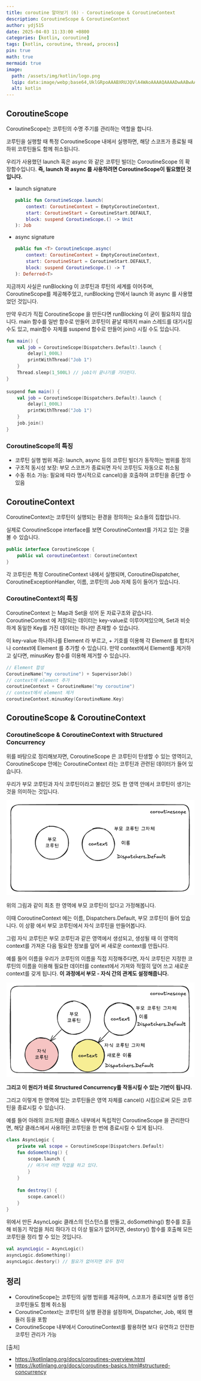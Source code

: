 ```yaml
---
title: coroutine 알아보기 (6) - CoroutineScope & CoroutineContext
description: CoroutineScope & CoroutineContext
author: ydj515
date: 2025-04-03 11:33:00 +0800
categories: [kotlin, coroutine]
tags: [kotlin, coroutine, thread, process]
pin: true
math: true
mermaid: true
image:
  path: /assets/img/kotlin/logo.png
  lqip: data:image/webp;base64,UklGRpoAAABXRUJQVlA4WAoAAAAQAAAADwAABwAAQUxQSDIAAAARL0AmbZurmr57yyIiqE8oiG0bejIYEQTgqiDA9vqnsUSI6H+oAERp2HZ65qP/VIAWAFZQOCBCAAAA8AEAnQEqEAAIAAVAfCWkAALp8sF8rgRgAP7o9FDvMCkMde9PK7euH5M1m6VWoDXf2FkP3BqV0ZYbO6NA/VFIAAAA
  alt: kotlin
---
```


## CoroutineScope

CoroutineScope는 코루틴의 수명 주기를 관리하는 역할을 합니다.

코루틴을 실행할 때 특정 CoroutineScope 내에서 실행하면, 해당 스코프가 종료될 때 하위 코루틴들도 함께 취소됩니다.

우리가 사용했던 launch 혹은 async 와 같은 코루틴 빌더는 CoroutineScope 의 확장함수입니다. **즉, launch 와 async 를 사용하려면 CoroutineScope이 필요했던 것입니다.**

- launch signature
    ```kotlin
    public fun CoroutineScope.launch(
        context: CoroutineContext = EmptyCoroutineContext,
        start: CoroutineStart = CoroutineStart.DEFAULT,
        block: suspend CoroutineScope.() -> Unit
    ): Job
    ```
- async signature
    ```kotlin
    public fun <T> CoroutineScope.async(
        context: CoroutineContext = EmptyCoroutineContext,
        start: CoroutineStart = CoroutineStart.DEFAULT,
        block: suspend CoroutineScope.() -> T
    ): Deferred<T>
    ```

지금까지 사실은 runBlocking 이 코루틴과 루틴의 세계를 이어주며, CoroutineScope를 제공해주었고, runBlocking 안에서 launch 와 async 를 사용했었던 것입니다.

만약 우리가 직접 CoroutineScope 을 만든다면 runBlocking 이 굳이 필요하지 않습니다. main 함수를 일반 함수로 만들어 코루틴이 끝날 때까지 main 스레드를 대기시킬 수도 있고, main함수 자체를 suspend 함수로 만들어 join() 시킬 수도 있습니다.

```kotlin
fun main() {
    val job = CoroutineScope(Dispatchers.Default).launch {
        delay(1_000L)
        printWithThread("Job 1")
    }
    Thread.sleep(1_500L) // job1이 끝나기를 기다린다.
}

suspend fun main() {
    val job = CoroutineScope(Dispatchers.Default).launch {
        delay(1_000L)
        printWithThread("Job 1")
    }
    job.join()
}
```

### CoroutineScope의 특징

- 코루틴 실행 범위 제공: launch, async 등의 코루틴 빌더가 동작하는 범위를 정의
- 구조적 동시성 보장: 부모 스코프가 종료되면 자식 코루틴도 자동으로 취소됨
- 수동 취소 가능: 필요에 따라 명시적으로 cancel()을 호출하여 코루틴을 중단할 수 있음

## CoroutineContext

CoroutineContext는 코루틴이 실행되는 환경을 정의하는 요소들의 집합입니다.

실제로 CoroutineScope interface를 보면 CoroutineContext를 가지고 있는 것을 볼 수 있습니다.

```kotlin
public interface CoroutineScope {
    public val coroutineContext: CoroutineContext
}
```

각 코루틴은 특정 CoroutineContext 내에서 실행되며, CoroutineDispatcher, CoroutineExceptionHandler, 이름, 코루틴의 Job 자체 등이 들어가 있습니다.

### CoroutineContext의 특징

CoroutineContext 는 Map과 Set을 섞어 둔 자료구조와 같습니다. CoroutineContext 에 저장되는 데이터는 key-value로 이루어져있으며, Set과 비슷하게 동일한 Key를 가진 데이터는 하나만 존재할 수 있습니다.

이 key-value 하나하나를 Element 라 부르고, + 기호를 이용해 각 Element 를 합치거나 context에 Element 를 추가할 수 있습니다. 만약 context에서 Element를 제거하고 싶다면, minusKey 함수를 이용해 제거할 수 있습니다.

```kotlin
// Element 합성
CoroutineName("my coroutine") + SupervisorJob()
// context에 element 추가
coroutineContext + CoroutineName("my coroutine")
// context에서 element 제거
coroutineContext.minusKey(CoroutineName.Key)
```


## CoroutineScope & CoroutineContext

### CoroutineScope & CoroutineContext with Structured Concurrency
위를 바탕으로 정리해보자면, CoroutineScope 은 코루틴이 탄생할 수 있는 영역이고, CoroutineScope 안에는 CoroutineContext 라는 코루틴과 관련된 데이터가 들어 있습니다.

우리가 부모 코루틴과 자식 코루틴이라고 불렀던 것도 한 영역 안에서 코루틴이 생기는 것을 의미하는 것입니다.

![image.png](/assets/img/kotlin/coroutine/coroutinescope1.png)

위의 그림과 같이 최초 한 영역에 부모 코루틴이 있다고 가정해봅니다.

이때 CoroutineContext 에는 이름, Dispatchers.Default, 부모 코루틴이 들어 있습니다. 이 상황
에서 부모 코루틴에서 자식 코루틴을 만들어봅니다.

그럼 자식 코루틴은 부모 코루틴과 같은 영역에서 생성되고, 생성될 때 이 영역의 context를 가져온 다음 필요한 정보를 덮어 써 새로운 context를 만듭니다.

예를 들어 이름을 우리가 코루틴의 이름을 직접 지정해주다면, 자식 코루틴은 지정한 코루틴의 이름을 이용해 필요한 데이터를 context에서 가져와 적절히 덮어 쓰고 새로운 context를 갖게 됩니다. **이 과정에서 부모 - 자식 간의 관계도 설정해줍니다.**

![image.png](/assets/img/kotlin/coroutine/coroutinescope2.png)

**그리고 이 원리가 바로 Structured Concurrency를 작동시킬 수 있는 기반이 됩니다.**

그리고 이렇게 한 영역에 있는 코루틴들은 영역 자체를 cancel() 시킴으로써 모든 코루틴을 종료시킬 수 있습니다.

예를 들어 아래의 코드처럼 클래스 내부에서 독립적인 CoroutineScope 을 관리한다면, 해당 클래스에서 사용하던 코루틴을 한 번에 종료시킬 수 있게 됩니다.

```kotlin
class AsyncLogic {
    private val scope = CoroutineScope(Dispatchers.Default)
    fun doSomething() {
        scope.launch {
        // 여기서 어떤 작업을 하고 있다.
        }
    }

    fun destroy() {
        scope.cancel()
    }
}
```

위에서 만든 AsyncLogic 클래스의 인스턴스를 만들고, doSomething() 함수를 호출해 비동기 작업을 처리
하다가 더 이상 필요가 없어지면, destory() 함수를 호출해 모든 코루틴을 정리 할 수 있는 것입니다.

```kotlin
val asyncLogic = AsyncLogic()
asyncLogic.doSomething()
asyncLogic.destory() // 필요가 없어지면 모두 정리
```

## 정리

- CoroutineScope는 코루틴의 실행 범위를 제공하며, 스코프가 종료되면 실행 중인 코루틴들도 함께 취소됨
- CoroutineContext는 코루틴의 실행 환경을 설정하며, Dispatcher, Job, 예외 핸들러 등을 포함
- CoroutineScope 내부에서 CoroutineContext를 활용하면 보다 유연하고 안전한 코루틴 관리가 가능

[출처]  
- https://kotlinlang.org/docs/coroutines-overview.html
- https://kotlinlang.org/docs/coroutines-basics.html#structured-concurrency